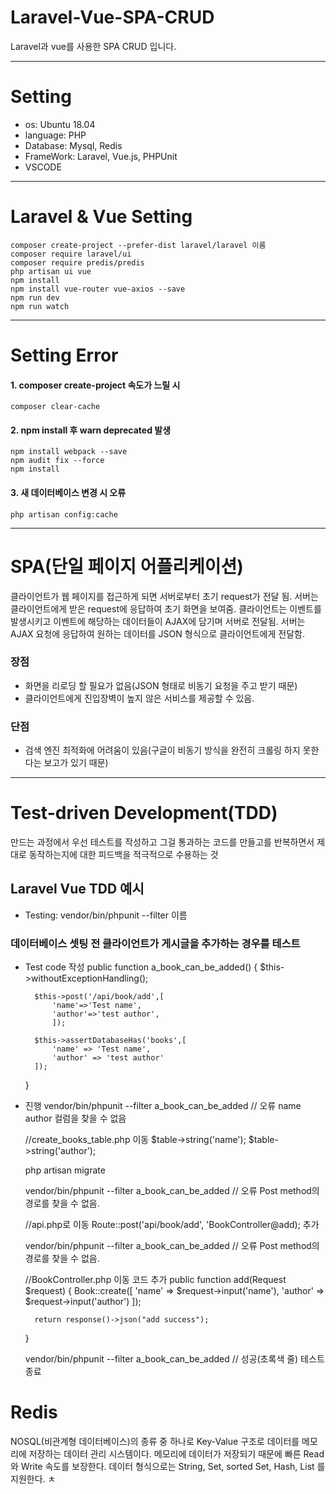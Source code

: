 # Laravel-Vue-SPA-CRUD
Laravel과 vue를 사용한 SPA CRUD 입니다.

---
# Setting
- os: Ubuntu 18.04
- language: PHP
- Database: Mysql, Redis
- FrameWork: Laravel, Vue.js, PHPUnit
- VSCODE

---
# Laravel & Vue Setting
    composer create-project --prefer-dist laravel/laravel 이름
    composer require laravel/ui
    composer require predis/predis
    php artisan ui vue
    npm install
    npm install vue-router vue-axios --save
    npm run dev
    npm run watch

---
# Setting Error
#### 1. composer create-project 속도가 느릴 시
    composer clear-cache

#### 2. npm install 후 warn deprecated 발생
    npm install webpack --save
    npm audit fix --force
    npm install

#### 3. 새 데이터베이스 변경 시 오류
    php artisan config:cache

---
# SPA(단일 페이지 어플리케이션)
클라이언트가 웹 페이지를 접근하게 되면 서버로부터 초기 request가 전달 됨.
서버는 클라이언트에게 받은 request에 응답하여 초기 화면을 보여줌.
클라이언트는 이벤트를 발생시키고 이벤트에 해당하는 데이터들이 AJAX에 담기며 서버로 전달됨.
서버는 AJAX 요청에 응답하여 원하는 데이터를 JSON 형식으로 클라이언트에게 전달함.

### 장점
- 화면을 리로딩 할 필요가 없음(JSON 형태로 비동기 요청을 주고 받기 때문)
- 클라이언트에게 진입장벽이 높지 않은 서비스를 제공할 수 있음.

### 단점
- 검색 엔진 최적화에 어려움이 있음(구글이 비동기 방식을 완전히 크롤링 하지 못한다는 보고가 있기 때문)

---
# Test-driven Development(TDD)
만드는 과정에서 우선 테스트를 작성하고 그걸 통과하는 코드를 만들고를 반복하면서 제대로 동작하는지에 대한 피드백을 적극적으로 수용하는 것

## Laravel Vue TDD 예시
- Testing: vendor/bin/phpunit --filter 이름 

### 데이터베이스 셋팅 전 클라이언트가 게시글을 추가하는 경우를 테스트
- Test code 작성
    public function a_book_can_be_added()
    {
        $this->withoutExceptionHandling();

        $this->post('/api/book/add',[
            'name'=>'Test name',
            'author'=>'test author',
            ]);

        $this->assertDatabaseHas('books',[
            'name' => 'Test name',
            'author' => 'test author'
        ]);
    }
    
- 진행
    vendor/bin/phpunit --filter a_book_can_be_added 
    // 오류 name author 컬럼을 찾을 수 없음
    
    //create_books_table.php 이동
    $table->string('name');
    $table->string('author');
    
    php artisan migrate
    
    vendor/bin/phpunit --filter a_book_can_be_added 
    // 오류 Post method의 경로를 찾을 수 없음.
    
    //api.php로 이동
    Route::post('api/book/add', 'BookController@add); 추가
    
    vendor/bin/phpunit --filter a_book_can_be_added 
    // 오류 Post method의 경로를 찾을 수 없음.
    
    //BookController.php 이동 코드 추가
    public function add(Request $request)
    {
        Book::create([
            'name' => $request->input('name'),
            'author' => $request->input('author')
        ]);

        return response()->json("add success");
    }
    
    vendor/bin/phpunit --filter a_book_can_be_added
    // 성공(초록색 줄) 테스트 종료

# Redis
NOSQL(비관계형 데이터베이스)의 종류 중 하나로 Key-Value 구조로 데이터를 메모리에 저장하는 데이터 관리 시스템이다.
메모리에 데이터가 저장되기 때문에 빠른 Read와 Write 속도를 보장한다.
데이터 형식으로는 String, Set, sorted Set, Hash, List 를 지원한다.
ㅊ
